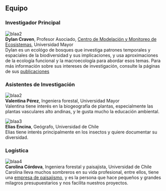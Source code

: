 ## Equipo   

### Investigador Principal  
![blaa2](/images/dylancraven2.png)  
**Dylan Craven**, Profesor Asociado, [Centro de Modelación y Monitoreo de Ecosistemas](https://cem.umayor.cl/), Universidad Mayor  
Dylan es un ecológo de bosques que investiga patrones temporales y espaciales de la biodiversidad y sus implicaciones, y usa aproximaciones de la ecología funcional y la macroecología para abordar esos temas. Para más información sobre sus intereses de investigación, consulte la páginas de sus [publicaciones](/publications)   

### Asistentes de Investigación  

![blaa2](/images/ValentinaPerez.png)    
**Valentina Pérez**, Ingeniera  forestal, Universidad Mayor  
Valentina tiene interés en la biogeografía de plantas, especialmente las plantas vasculares alto andinas, y le gusta mucho la educación ambiental.   

![blaa3](/images/Elias2020.png)    
**Elias Encina**, Geógrafo, Universidad de Chile  
Elias tiene interés principalmente en los insectos y quiere documentar su diversidad.   

### Logística  

![blaa4](/images/carola.png)    
**Carolina Córdova**, Ingeniera forestal y paisajista, Universidad de Chile  
Carolina lleva muchos sombreros en su vida profesional, entre ellos, tiene una [empresa de paisajismo](https://weinmannia.cl/), y es la persona que hace pequeños y grandes milagros presupuestarios y nos facilita nuestros proyectos. 